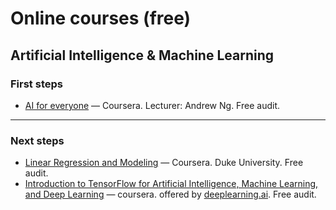 # Online courses (free)

## Artificial Intelligence & Machine Learning

### First steps

- [AI for everyone](https://www.coursera.org/learn/ai-for-everyone) — Coursera. Lecturer: Andrew Ng. Free audit.

---

### Next steps

- [Linear Regression and Modeling](https://www.coursera.org/learn/linear-regression-model) — Coursera. Duke University. Free audit.
- [Introduction to TensorFlow for Artificial Intelligence, Machine Learning, and Deep Learning](https://www.coursera.org/learn/introduction-tensorflow/) — coursera. offered by [deeplearning.ai](https://www.deeplearning.ai/). Free audit.
